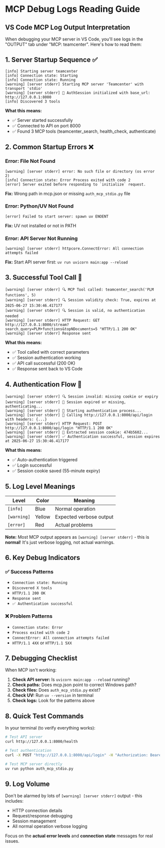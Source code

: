 # MCP Debug Logs Reading Guide

## VS Code MCP Log Output Interpretation

When debugging your MCP server in VS Code, you'll see logs in the "OUTPUT" tab under "MCP: teamcenter". Here's how to read them:

## 1. Server Startup Sequence ✅

```
[info] Starting server teamcenter
[info] Connection state: Starting
[info] Connection state: Running
[warning] [server stderr] Starting MCP server 'Teamcenter' with transport 'stdio'
[warning] [server stderr] 🔧 AuthSession initialized with base_url: http://127.0.0.1:8000
[info] Discovered 3 tools
```

**What this means:**
- ✅ Server started successfully
- ✅ Connected to API on port 8000
- ✅ Found 3 MCP tools (teamcenter_search, health_check, authenticate)

## 2. Common Startup Errors ❌

### Error: File Not Found
```
[warning] [server stderr] error: No such file or directory (os error 2)
[info] Connection state: Error Process exited with code 2
[error] Server exited before responding to `initialize` request.
```
**Fix:** Wrong path in mcp.json or missing `auth_mcp_stdio.py` file

### Error: Python/UV Not Found
```
[error] Failed to start server: spawn uv ENOENT
```
**Fix:** UV not installed or not in PATH

### Error: API Server Not Running
```
[warning] [server stderr] httpcore.ConnectError: All connection attempts failed
```
**Fix:** Start API server first: `uv run uvicorn main:app --reload`

## 3. Successful Tool Call 🎯

```
[warning] [server stderr] 🔍 MCP Tool called: teamcenter_search('PLM functions', 5)
[warning] [server stderr] 🔍 Session validity check: True, expires at 2025-06-27 15:30:46.417177
[warning] [server stderr] 🔍 Session is valid, no authentication needed
[warning] [server stderr] HTTP Request: GET http://127.0.0.1:8000/stream?search_query=PLM+functions&topNDocuments=5 "HTTP/1.1 200 OK"
[warning] [server stderr] Response sent
```

**What this means:**
- ✅ Tool called with correct parameters
- ✅ Session authentication working
- ✅ API call successful (200 OK)
- ✅ Response sent back to VS Code

## 4. Authentication Flow 🔐

```
[warning] [server stderr] 🔍 Session invalid: missing cookie or expiry
[warning] [server stderr] 🔐 Session expired or missing, authenticating...
[warning] [server stderr] 🔐 Starting authentication process...
[warning] [server stderr] 🔐 Calling http://127.0.0.1:8000/api/login with headers: {...}
[warning] [server stderr] HTTP Request: POST http://127.0.0.1:8000/api/login "HTTP/1.1 200 OK"
[warning] [server stderr] 🔐 Extracted session cookie: 474b5602...
[warning] [server stderr] ✅ Authentication successful, session expires at 2025-06-27 15:30:46.417177
```

**What this means:**
- ✅ Auto-authentication triggered
- ✅ Login successful
- ✅ Session cookie saved (55-minute expiry)

## 5. Log Level Meanings

| Level | Color | Meaning |
|-------|-------|---------|
| `[info]` | Blue | Normal operation |
| `[warning]` | Yellow | Expected verbose output |
| `[error]` | Red | Actual problems |

**Note:** Most MCP output appears as `[warning] [server stderr]` - this is **normal**! It's just verbose logging, not actual warnings.

## 6. Key Debug Indicators

### ✅ Success Patterns
- `Connection state: Running`
- `Discovered X tools`
- `HTTP/1.1 200 OK`
- `Response sent`
- `✅ Authentication successful`

### ❌ Problem Patterns
- `Connection state: Error`
- `Process exited with code 2`
- `ConnectError: All connection attempts failed`
- `HTTP/1.1 4XX` or `HTTP/1.1 5XX`

## 7. Debugging Checklist

When MCP isn't working:

1. **Check API server:** Is `uvicorn main:app --reload` running?
2. **Check paths:** Does mcp.json point to correct Windows path?
3. **Check files:** Does `auth_mcp_stdio.py` exist?
4. **Check UV:** Run `uv --version` in terminal
5. **Check logs:** Look for the patterns above

## 8. Quick Test Commands

In your terminal (to verify everything works):
```bash
# Test API server
curl http://127.0.0.1:8000/health

# Test authentication
curl -X POST "http://127.0.0.1:8000/api/login" -H "Authorization: Bearer test"

# Test MCP server directly
uv run python auth_mcp_stdio.py
```

## 9. Log Volume

Don't be alarmed by lots of `[warning] [server stderr]` output - this includes:
- HTTP connection details
- Request/response debugging
- Session management
- All normal operation verbose logging

Focus on the **actual error levels** and **connection state** messages for real issues.